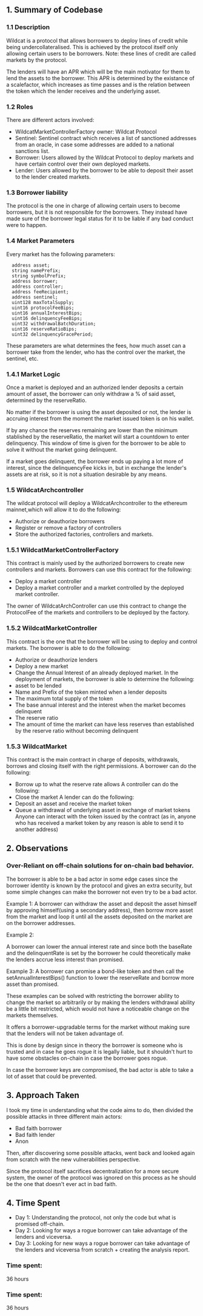 ## 1. Summary of Codebase 
### 1.1 Description
Wildcat is a protocol that allows borrowers to deploy lines of credit while being undercollateralised. This is achieved by the protocol itself only allowing certain users to be borrowers.
Note: these lines of credit are called markets by the protocol.

The lenders will have an APR which will be the main motivator for them to lend the assets to the borrower. This APR is determined by the existance of a scalefactor, which increases as time passes and is the relation between the token which the lender receives and the underlying asset.

### 1.2 Roles
There are different actors involved:
- WildcatMarketControllerFactory owner: Wildcat Protocol
- Sentinel: Sentinel contract which receives a list of sanctioned addresses from an oracle, in case some addresses are added to a national sanctions list.
- Borrower: Users allowed by the Wildcat Protocol to deploy markets and have certain control over their own deployed markets. 
- Lender: Users allowed by the borrower to be able to deposit their asset to the lender created markets.

### 1.3 Borrower liability
The protocol is the one in charge of allowing certain users to become borrowers, but it is not responsible for the borrowers. They instead have made sure of the borrower legal status for it to be liable if any bad conduct were to happen.

### 1.4 Market Parameters
Every market has the following parameters:
```
  address asset;
  string namePrefix;
  string symbolPrefix;
  address borrower;
  address controller;
  address feeRecipient;
  address sentinel;
  uint128 maxTotalSupply;
  uint16 protocolFeeBips;
  uint16 annualInterestBips;
  uint16 delinquencyFeeBips;
  uint32 withdrawalBatchDuration;
  uint16 reserveRatioBips;
  uint32 delinquencyGracePeriod;
```
These parameters are what determines the fees, how much asset can a borrower take from the lender, who has the control over the market, the sentinel, etc.
### 1.4.1 Market Logic
Once a market is deployed and an authorized lender deposits a certain amount of asset, the borrower can only withdraw a % of said asset, determined by the reserveRatio. 

No matter if the borrower is using the asset deposited or not, the lender is accruing interest from the moment the market issued token is on his wallet.

If by any chance the reserves remaining are lower than the minimum stablished by the reserveRatio, the market will start a countdown to enter delinquency. This window of time is given for the borrower to be able to solve it without the market going delinquent. 

If a market goes delinquent, the borrower ends up paying a lot more of interest, since the delinquencyFee kicks in, but in exchange the lender's assets are at risk, so it is not a situation desirable by any means.

### 1.5 WildcatArchcontroller
The wildcat protocol will deploy a WildcatArchcontroller to the ethereum mainnet,which will allow it to do the following:
- Authorize or deauthorize borrowers
- Register or remove a factory of controllers
- Store the authorized factories, controllers and markets.

### 1.5.1 WildcatMarketControllerFactory
This contract is mainly used by the authorized borrowers to create new controllers and markets. 
Borrowers can use this contract for the following:
- Deploy a market controller
- Deploy a market controller and a market controlled by the deployed market controller.

The owner of WildcatArchController can use this contract to change the ProtocolFee of the markets and controllers to be deployed by the factory.
### 1.5.2 WildcatMarketController
This contract is the one that the borrower will be using to deploy and control markets.
The borrower is able to do the following:
- Authorize or deauthorize lenders
- Deploy a new market
- Change the Annual Interest of an already deployed market.
In the deployment of markets, the borrower is able to determine the following:
- asset to be lended
- Name and Prefix of the token minted when a lender deposits
- The maximum total supply of the token
- The base annual interest and the interest when the market becomes delinquent
- The reserve ratio
- The amount of time the market can have less reserves than established by the reserve ratio without becoming delinquent


### 1.5.3 WildcatMarket
This contract is the main contract in charge of deposits, withdrawals, borrows and closing itself with the right permissions.
A borrower can do the following:
- Borrow up to what the reserve rate allows
A controller can do the following:
- Close the market
A lender can do the following:
- Deposit an asset and receive the market token
- Queue a withdrawal of underlying asset in exchange of market tokens
Anyone can interact with the token issued by the contract (as in, anyone who has received a market token by any reason is able to send it to another address)

## 2. Observations

### Over-Reliant on off-chain solutions for on-chain bad behavior.
The borrower is able to be a bad actor in some edge cases since the borrower identity is known by the protocol and gives an extra security, but some simple changes can make the borrower not even try to be a bad actor.

Example 1:
A borrower can withdraw the asset and deposit the asset himself by approving himself(using a secondary address), then borrow more asset from the market and loop it until all the assets deposited on the market are on the borrower addresses.

Example 2:

A borrower can lower the annual interest rate and since both the baseRate and the delinquentRate is set by the borrower he could theoretically make the lenders accrue less interest than promised.

Example 3:
A borrower can promise a bond-like token and then call the setAnnualInterestBips() function to lower the reserveRate and borrow more asset than promised.

These examples can be solved with restricting the borrower ability to change the market so arbitrarily or by making the lenders withdrawal ability be a little bit restricted, which would not have a noticeable change on the markets themselves.

It offers a borrower-upgradable terms for the market without making sure that the lenders will not be taken advantage of.

This is done by design since in theory the borrower is someone who is trusted and in case he goes rogue it is legally liable, but it shouldn't hurt to have some obstacles on-chain in case the borrower goes rogue.

In case the borrower keys are compromised, the bad actor is able to take a lot of asset that could be prevented. 

## 3. Approach Taken
I took my time in understanding what the code aims to do, then divided the possible attacks in three different main actors:

- Bad faith borrower
- Bad faith lender
- Anon

Then, after discovering some possible attacks, went back and looked again from scratch with the new vulnerabilities perspective.

Since the protocol itself sacrifices decentralization for a more secure system, the owner of the protocol was ignored on this process as he should be the one that doesn't ever act in bad faith.

## 4. Time Spent
- Day 1: Understanding the protocol, not only the code but what is promised off-chain.
- Day 2: Looking for ways a rogue borrower can take advantage of the lenders and viceversa.
- Day 3: Looking for new ways a rogue borrower can take advantage of the lenders and viceversa from scratch  + creating the analysis report.

### Time spent:
36 hours

### Time spent:
36 hours